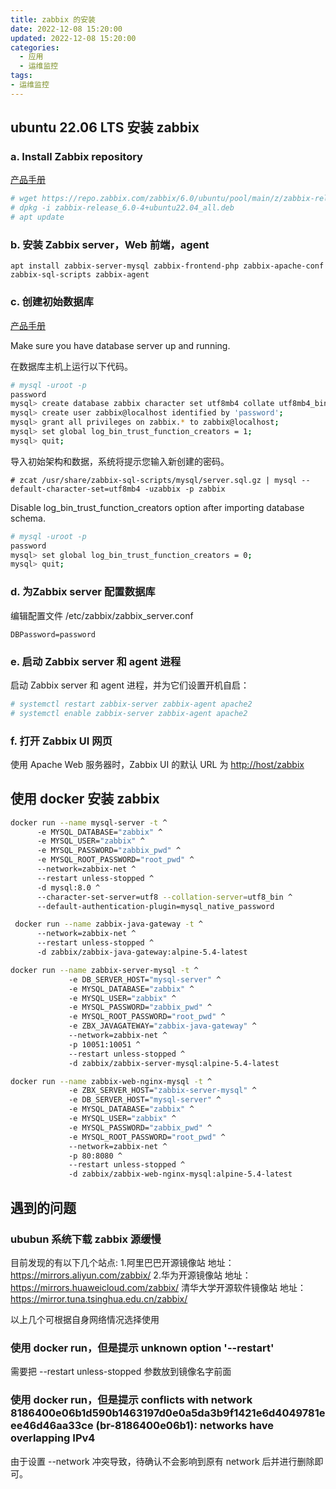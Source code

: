 ```yaml
---
title: zabbix 的安装
date: 2022-12-08 15:20:00
updated: 2022-12-08 15:20:00
categories:
  - 应用
  - 运维监控
tags:
- 运维监控
---
```


## ubuntu 22.06 LTS 安装 zabbix

### a. Install Zabbix repository

[产品手册](https://www.zabbix.com/documentation/6.0/manual/installation/install_from_packages)

```sh
# wget https://repo.zabbix.com/zabbix/6.0/ubuntu/pool/main/z/zabbix-release/zabbix-release_6.0-4%2Bubuntu22.04_all.deb
# dpkg -i zabbix-release_6.0-4+ubuntu22.04_all.deb
# apt update
```

### b. 安装 Zabbix server，Web 前端，agent

`apt install zabbix-server-mysql zabbix-frontend-php zabbix-apache-conf zabbix-sql-scripts zabbix-agent`

### c. 创建初始数据库

[产品手册](https://www.zabbix.com/documentation/6.0/manual/appendix/install/db_scripts)

Make sure you have database server up and running.

在数据库主机上运行以下代码。

```sh
# mysql -uroot -p
password
mysql> create database zabbix character set utf8mb4 collate utf8mb4_bin;
mysql> create user zabbix@localhost identified by 'password';
mysql> grant all privileges on zabbix.* to zabbix@localhost;
mysql> set global log_bin_trust_function_creators = 1;
mysql> quit;
```

导入初始架构和数据，系统将提示您输入新创建的密码。

`# zcat /usr/share/zabbix-sql-scripts/mysql/server.sql.gz | mysql --default-character-set=utf8mb4 -uzabbix -p zabbix`

Disable log_bin_trust_function_creators option after importing database schema.

```sh
# mysql -uroot -p
password
mysql> set global log_bin_trust_function_creators = 0;
mysql> quit;
```

### d. 为Zabbix server 配置数据库

编辑配置文件 /etc/zabbix/zabbix_server.conf

`DBPassword=password`

### e. 启动 Zabbix server 和 agent 进程

启动 Zabbix server 和 agent 进程，并为它们设置开机自启：

```sh
# systemctl restart zabbix-server zabbix-agent apache2
# systemctl enable zabbix-server zabbix-agent apache2
```

### f. 打开 Zabbix UI 网页

使用 Apache Web 服务器时，Zabbix UI 的默认 URL 为 <http://host/zabbix>

## 使用 docker 安装 zabbix

```bash
docker run --name mysql-server -t ^
      -e MYSQL_DATABASE="zabbix" ^
      -e MYSQL_USER="zabbix" ^
      -e MYSQL_PASSWORD="zabbix_pwd" ^
      -e MYSQL_ROOT_PASSWORD="root_pwd" ^
      --network=zabbix-net ^
      --restart unless-stopped ^
      -d mysql:8.0 ^
      --character-set-server=utf8 --collation-server=utf8_bin ^
      --default-authentication-plugin=mysql_native_password

 docker run --name zabbix-java-gateway -t ^
      --network=zabbix-net ^
      --restart unless-stopped ^
      -d zabbix/zabbix-java-gateway:alpine-5.4-latest

docker run --name zabbix-server-mysql -t ^
             -e DB_SERVER_HOST="mysql-server" ^
             -e MYSQL_DATABASE="zabbix" ^
             -e MYSQL_USER="zabbix" ^
             -e MYSQL_PASSWORD="zabbix_pwd" ^
             -e MYSQL_ROOT_PASSWORD="root_pwd" ^
             -e ZBX_JAVAGATEWAY="zabbix-java-gateway" ^
             --network=zabbix-net ^
             -p 10051:10051 ^
             --restart unless-stopped ^
             -d zabbix/zabbix-server-mysql:alpine-5.4-latest

docker run --name zabbix-web-nginx-mysql -t ^
             -e ZBX_SERVER_HOST="zabbix-server-mysql" ^
             -e DB_SERVER_HOST="mysql-server" ^
             -e MYSQL_DATABASE="zabbix" ^
             -e MYSQL_USER="zabbix" ^
             -e MYSQL_PASSWORD="zabbix_pwd" ^
             -e MYSQL_ROOT_PASSWORD="root_pwd" ^
             --network=zabbix-net ^
             -p 80:8080 ^
             --restart unless-stopped ^
             -d zabbix/zabbix-web-nginx-mysql:alpine-5.4-latest
```

## 遇到的问题

### ububun 系统下载 zabbix 源缓慢

目前发现的有以下几个站点:
1.阿里巴巴开源镜像站 地址：<https://mirrors.aliyun.com/zabbix/>
2.华为开源镜像站 地址：<https://mirrors.huaweicloud.com/zabbix/>
清华大学开源软件镜像站 地址：<https://mirror.tuna.tsinghua.edu.cn/zabbix/>

以上几个可根据自身网络情况选择使用

### 使用 docker run，但是提示 unknown option '--restart'

需要把 --restart unless-stopped 参数放到镜像名字前面

### 使用 docker run，但是提示 conflicts with network 8186400e06b1d590b1463197d0e0a5da3b9f1421e6d4049781eee46d46aa33ce (br-8186400e06b1): networks have overlapping IPv4

由于设置 --network 冲突导致，待确认不会影响到原有 network 后并进行删除即可。
